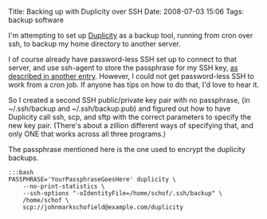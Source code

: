 Title: Backing up with Duplicity over SSH
Date: 2008-07-03 15:06
Tags: backup software

I'm attempting to set up [Duplicity](http://duplicity.nongnu.org/) as a
backup tool, running from cron over ssh, to backup my home directory to
another server.

I of course already have password-less SSH set up to connect to that
server, and use ssh-agent to store the passphrase for my SSH key, [as
described in another
entry](/2008/06/09/seamless-ssh "Seamless SSH").
However, I could not get password-less SSH to work from a cron job. If
anyone has tips on how to do that, I'd love to hear it.

So I created a second SSH public/private key pair with no passphrase,
(in \~/.ssh/backup and \~/.ssh/backup.pub) and figured out how to have
Duplicity call ssh, scp, and sftp with the correct parameters to specify
the new key pair. (There's about a zillion different ways of specifying
that, and only ONE that works across all three programs.)

The passphrase mentioned here is the one used to encrypt the duplicity
backups.

    :::bash
    PASSPHRASE='YourPassphraseGoesHere' duplicity \
        --no-print-statistics \
        --ssh-options "-oIdentityFile=/home/schof/.ssh/backup" \
        /home/schof \
        scp://johnmarkschofield@example.com/duplicity
